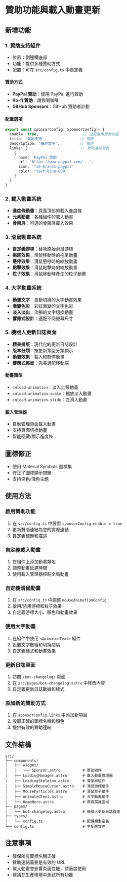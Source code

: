 # 贊助功能與載入動畫更新

## 新增功能

### 1. 贊助支持組件
- 位置：側邊欄底部
- 功能：提供多種贊助方式
- 配置：可在 `src/config.ts` 中自定義

#### 贊助方式
- **PayPal 贊助**：使用 PayPal 進行贊助
- **Ko-fi 贊助**：請我喝咖啡
- **GitHub Sponsors**：GitHub 贊助者計劃

#### 配置選項
```typescript
export const sponsorConfig: SponsorConfig = {
  enable: true,                    // 是否啟用贊助功能
  title: '贊助支持',               // 標題
  description: '描述文字',         // 描述
  links: [                        // 贊助連結列表
    {
      name: 'PayPal 贊助',
      url: 'https://www.paypal.com/...',
      icon: 'fa6-brands:paypal',
      color: 'text-blue-600'
    }
  ]
}
```

### 2. 載入動畫系統
- **進度條動畫**：頁面頂部的載入進度條
- **元素動畫**：各種組件的載入動畫
- **骨架屏**：可選的骨架屏載入效果

### 3. 滑鼠動畫系統
- **自定義游標**：替換原始滑鼠游標
- **拖尾效果**：滑鼠移動時的拖尾動畫
- **懸停效果**：滑鼠懸停時的縮放動畫
- **點擊效果**：滑鼠點擊時的縮放動畫
- **粒子效果**：滑鼠移動時產生的粒子動畫

### 4. 大字動畫系統
- **動畫文字**：自動切換的大字動畫效果
- **漸變色彩**：彩虹漸變的文字色彩
- **淡入淡出**：流暢的文字切換動畫
- **響應式設計**：適配不同螢幕尺寸

### 5. 機器人更新日誌頁面
- **精美排版**：現代化的更新日誌設計
- **版本分類**：按更新類型分類顯示
- **動畫效果**：載入和懸停動畫
- **響應式佈局**：完美適配移動端

#### 動畫類型
- `onload-animation`：淡入上移動畫
- `onload-animation-scale`：縮放淡入動畫
- `onload-animation-slide`：左滑入動畫

#### 載入管理器
- 自動管理頁面載入動畫
- 支持頁面切換動畫
- 智能隱藏/顯示進度條

## 圖標修正
- 使用 Material Symbols 圖標集
- 修正了圖標顯示問題
- 支持深色/淺色主題

## 使用方法

### 啟用贊助功能
1. 在 `src/config.ts` 中設置 `sponsorConfig.enable = true`
2. 更新贊助連結為您的實際連結
3. 自定義標題和描述

### 自定義載入動畫
1. 在組件上添加動畫類名
2. 調整動畫延遲時間
3. 使用載入管理器控制全局動畫

### 自定義滑鼠動畫
1. 在 `src/config.ts` 中調整 `mouseAnimationConfig`
2. 啟用/禁用游標和粒子效果
3. 自定義游標大小、顏色和動畫效果

### 使用大字動畫
1. 在組件中使用 `<AnimatedText>` 組件
2. 設置文字數組和切換間隔
3. 自定義樣式和動畫效果

### 更新日誌頁面
1. 訪問 `/bot-changelog/` 頁面
2. 在 `src/pages/bot-changelog.astro` 中修改內容
3. 自定義更新日誌數據和樣式

### 添加新的贊助方式
1. 在 `sponsorConfig.links` 中添加新項目
2. 設置正確的圖標名稱和顏色
3. 提供有效的贊助連結

## 文件結構
```
src/
├── components/
│   ├── widget/
│   │   └── Sponsor.astro          # 贊助組件
│   ├── LoadingManager.astro       # 載入動畫管理器
│   ├── LoadingSkeleton.astro      # 骨架屏組件
│   ├── SimpleMouseCursor.astro    # 滑鼠游標組件
│   ├── MouseParticles.astro       # 滑鼠粒子組件
│   ├── AnimatedText.astro         # 大字動畫組件
│   └── HomeHero.astro             # 首頁英雄區域
├── pages/
│   └── bot-changelog.astro        # 機器人更新日誌頁面
├── types/
│   └── config.ts                  # 配置類型定義
└── config.ts                      # 主配置文件
```

## 注意事項
- 確保所有圖標名稱正確
- 贊助連結需要是有效的 URL
- 載入動畫會影響頁面性能，請適度使用
- 建議在生產環境中測試所有功能
